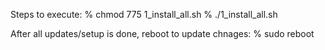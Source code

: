 Steps to execute:
% chmod 775 1_install_all.sh
% ./1_install_all.sh

After all updates/setup is done, reboot to update chnages:
% sudo reboot
